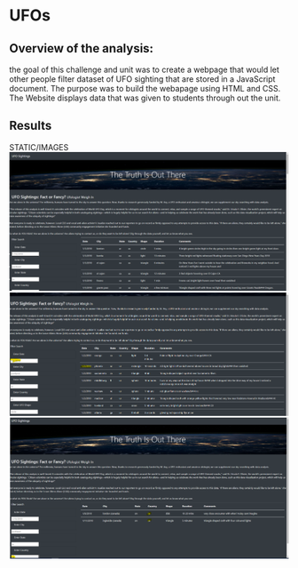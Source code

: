 # UFOs
## Overview of the analysis:
the goal of this challenge and unit was to create a webpage that would let other people filter dataset of UFO sighting that are stored in a JavaScript document. The purpose was to build the webapage using HTML and CSS. The Website displays data that was given to students through out the unit.
## Results
STATIC/IMAGES
![png](/STATIC/IMAGES/no_filter.png)
![png](/STATIC/IMAGES/date_filter.png)
![png](/STATIC/IMAGES/country_filter.png)
